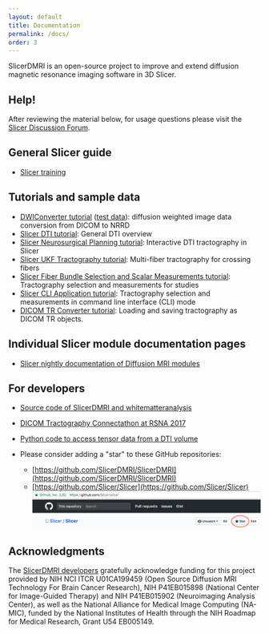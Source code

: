 ```yaml
---
layout: default
title: Documentation
permalink: /docs/
order: 3
---
```


SlicerDMRI is an open-source project to improve and extend diffusion magnetic resonance imaging software in 3D Slicer.

Help!
-----

After reviewing the material below, for usage questions please visit the [Slicer Discussion Forum](https://discourse.slicer.org).

General Slicer guide
---------------------
* [Slicer training](http://www.slicer.org/slicerWiki/index.php/Documentation/Nightly/Training)

Tutorials and sample data
---------------------
* [DWIConverter tutorial](http://dmri.slicer.org/tutorials/dwi_converter) ([test data](http://slicer.kitware.com/midas3/download/item/93008/SiemensTrioTim2.tar.gz)): diffusion weighted image data conversion from DICOM to NRRD
* [Slicer DTI tutorial](http://dmri.slicer.org/tutorials/diffusion_mri_analysis): General DTI overview
* [Slicer Neurosurgical Planning tutorial](http://dmri.slicer.org/tutorials/neurosurgical_planning_dti): Interactive DTI tractography in Slicer
* [Slicer UKF Tractography tutorial](http://dmri.slicer.org/tutorials/ukf_tractography): Multi-fiber tractography for crossing fibers
* [Slicer Fiber Bundle Selection and Scalar Measurements tutorial](http://dmri.slicer.org/tutorials/tractography_measurement): Tractography selection and measurements for studies
* [Slicer CLI Application tutorial](http://dmri.slicer.org/tutorials/cli_measurements): Tractography selection and measurements in command line interface (CLI) mode
* [DICOM TR Converter tutorial](http://dmri.slicer.org/tutorials/dicom_tractography): Loading and saving tractography as DICOM TR objects.

Individual Slicer module documentation pages
---------------------
* [Slicer nightly documentation of Diffusion MRI modules](http://www.slicer.org/slicerWiki/index.php/Documentation/Nightly#Modules_by_category_Diffusion)

For developers
---------------------
* [Source code of SlicerDMRI and whitematteranalysis](https://github.com/SlicerDMRI)
* [DICOM Tractography Connectathon at RSNA 2017](https://qiicr.gitbooks.io/dicom4qi/content/instructions/tractography-results-dicom-tr.html)
* [Python code to access tensor data from a DTI volume](https://www.slicer.org/slicerWiki/index.php/Documentation/Nightly/ScriptRepository#Access_values_in_a_DTI_tensor_volume)

* Please consider adding a "star" to these GitHub repositories:
    * [https://github.com/SlicerDMRI/SlicerDMRI](https://github.com/SlicerDMRI/SlicerDMRI)
    * [https://github.com/Slicer/Slicer](https://github.com/Slicer/Slicer)
    ![While logged in to GitHub, please visit the two links above and select the "Star" button at the top right of the screen](../images/repo_star.png)

Acknowledgments
---------------

The [SlicerDMRI developers](https://github.com/orgs/SlicerDMRI/people)
gratefully acknowledge funding for this project provided by NIH NCI ITCR U01CA199459 (Open Source Diffusion MRI Technology For Brain Cancer Research), NIH P41EB015898 (National Center for Image-Guided Therapy) and NIH P41EB015902 (Neuroimaging Analysis Center), as well as the National Alliance for Medical Image Computing (NA-MIC), funded by the National Institutes of Health through the NIH Roadmap for Medical Research, Grant U54 EB005149.

